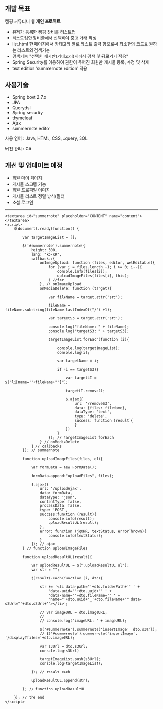 ## 개발 목표
캠핑 커뮤티니 웹 **개인 프로젝트** 
- 유저가 등록한 캠핑 장비를 리스트업
- 리스트업한 장비들에서 선택하여 중고 거래 작성
- list.html 한 페이지에서 카테고리 별로 리스트 출력 함으로써 최소한의 코드로 원하는 리스트와 검색기능
- 검색기능 "선택한 게시판(카테고리)내에서 검색 및 뒤로가기 적용"
- Spring Security를 이용하여 권한이 주어진 회원만 게시물 등록, 수정 및 삭제
- text edition 'summernote edition' 적용

## 사용기술
- Spring boot 2.7.x
- JPA
- Querydsl
- Spring security
- thymeleaf
- Ajax 
- summernote editor

사용 언어 : Java, HTML, CSS, Jquery, SQL

버전 관리 : Git 

## 개선 및 업데이트 예정
- 회원 마이 페이지
- 게시물 스크렙 기능
- 회원 프로파일 이미지
- 게시물 리스트 정렬 방식(필터)
- 소셜 로그인

------

    <textarea id="summernote" placeholder="CONTENT" name="content"></textarea>
    <script>
        $(document).ready(function() {
    
            var targetImageList = [];
    
            $('#summernote').summernote({
                height: 600,
                lang: "ko-KR",
                callbacks:{
                    onImageUpload: function (files, editor, welEditable){
                        for (var i = files.length -1; i >= 0; i--){
                            console.info(files[i]);
                            uploadImageFiles(files[i], this);
                        } //for
                    }, // onImageUpload
                    onMediaDelete: function (target){
    
                        var fileName = target.attr('src');
    
                        fileName = fileName.substring(fileName.lastIndexOf("/") +1);
    
                        var targetS3 = target.attr('src');
    
                        console.log("fileName: " + fileName);
                        console.log("targetS3: " + targetS3);
    
                        targetImageList.forEach(function (i){
    
                            console.log(targetImageList);
                            console.log(i);
    
                            var targetName = i;
    
                            if (i == targetS3){
    
                                var targetLI = $("li[name='"+fileName+"']");
    
                                targetLI.remove();
    
                                $.ajax({
                                    url: '/removeS3',
                                    data: {files: fileName},
                                    dataType: 'text',
                                    type: 'delete',
                                    success: function (result){
                                    }
                                })
                            }
                        }); // targetImageList forEach
                    } // onMediaDelete
                } // callbacks
            }); // summernote
    
            function uploadImageFiles(files, el){
    
                var formData = new FormData();
    
                formData.append("uploadFiles", files);
    
                $.ajax({
                    url: '/uploadAjax',
                    data: formData,
                    dataType: 'json',
                    contentType: false,
                    processData: false,
                    type: 'POST',
                    success:function (result){
                        console.info(result);
                        uploadResultUL(result);
                    },
                    error: function (jqXHR, textStatus, errorThrown){
                        console.info(textStatus);
                    }
                }); // ajax
            } // function uploadImageFiles
    
            function uploadResultUL(result){
    
                var uploadResultUL = $(".uploadResultUL ul");
                var str = "";
    
                $(result).each(function (i, dto){
    
                    str += '<li data-path="'+dto.folderPath+'" ' +
                        'data-uuid="'+dto.uuid+'" ' +
                        'data-name="'+dto.fileName+'" ' +
                        'name="'+dto.uuid+'_'+dto.fileName+'" data-s3Url="'+dto.s3Url+'"></li>';
    
                    // var imageURL = dto.imageURL;
                    //
                    // console.log("imageURL: " + imageURL);
    
                    $('#summernote').summernote('insertImage', dto.s3Url);
                    // $('#summernote').summernote('insertImage', '/display?files='+dto.imageURL);
    
                    var s3Url = dto.s3Url;
                    console.log(s3Url)
    
                    targetImageList.push(s3Url);
                    console.log(targetImageList);
    
                }); // result each
    
                uploadResultUL.append(str);
    
            }; // function uploadResultUL
    
        }); // the end
    </script>

